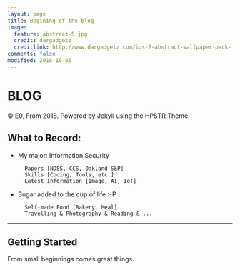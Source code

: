 ```yaml
---
layout: page
title: Begining of the blog
image:
  feature: abstract-5.jpg
  credit: dargadgetz
  creditlink: http://www.dargadgetz.com/ios-7-abstract-wallpaper-pack-for-iphone-5-and-ipod-touch-retina/
comments: false
modified: 2018-10-05
---
```

# BLOG

© E0, From 2018. Powered by Jekyll using the HPSTR Theme.

## What to Record:

* My major: Information Security

		Papers [NDSS, CCS, Oakland S&P]
		Skills [Coding, Tools, etc.]
		Latest Information [Image, AI, IoT]
	  
* Sugar added to the cup of life :-P

		Self-made Food [Bakery, Meal]
		Travelling & Photography & Reading & ...

---

## Getting Started

From small beginnings comes great things.